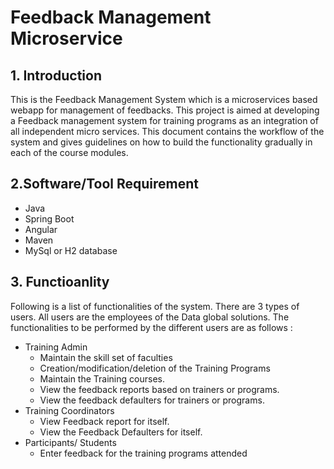 # Feedback Management Microservice
## 1. Introduction
This is the Feedback Management System which is a microservices based webapp for management of feedbacks. This project is aimed at
developing a Feedback management system for training programs as an integration of all independent micro services. This document contains the workflow of the system and gives guidelines on how to build the functionality gradually in each of the course modules.

## 2.Software/Tool Requirement
- Java
- Spring Boot
- Angular
- Maven
- MySql or H2 database

## 3. Functioanlity
Following is a list of functionalities of the system. There are 3 types of users. All users are the employees of the Data global solutions. The functionalities to be performed by the different users are as follows :
- Training Admin 
  - Maintain the skill set of faculties
  - Creation/modification/deletion of the Training Programs
  - Maintain the Training courses.
  - View the feedback reports based on trainers or programs.
  - View the feedback defaulters for trainers or programs.
- Training Coordinators
  - View Feedback report for itself.
  - View the Feedback Defaulters for itself.
- Participants/ Students
  - Enter feedback for the training programs attended
